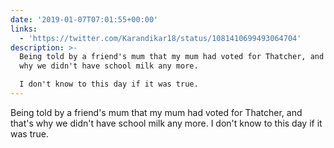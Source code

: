 ```yaml
---
date: '2019-01-07T07:01:55+00:00'
links:
  - 'https://twitter.com/Karandikar18/status/1081410699493064704'
description: >-
  Being told by a friend's mum that my mum had voted for Thatcher, and that's
  why we didn't have school milk any more. 

  I don't know to this day if it was true.
---
```

Being told by a friend's mum that my mum had voted for Thatcher, and that's why we didn't have school milk any more. 
I don't know to this day if it was true. 
